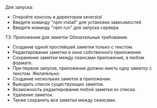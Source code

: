 Для запуска:
- Откройте консоль в директории severstal
- Введите команду "npm install" для установки зависимостей
- Введите команду "npm run" для запуска сервера

ТЗ:
Приложение для заметок
Обязательные требования: 
- Создание одной простейшей заметки только с текстом. 
- Редактирование заметки в окне собственного приложения. 
- Сохранение заметки между сеансами приложения, в любом формате. 
- При первом запуске, приложение должно иметь одну заметку с текстом. 
Желательно: 
- Создание нескольких заметок в приложении. 
- Выводить список существующих заметок. 
- Возможность редактирования любой заметки из списка. 
- Удаление заметок.
- Также сохранять все заметки между сеансами. 


